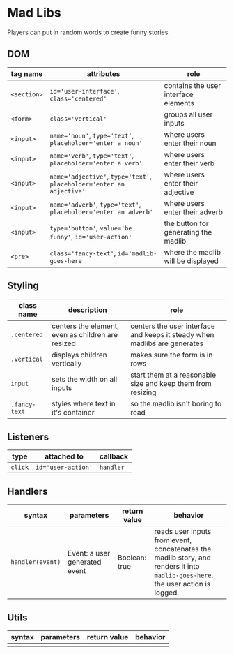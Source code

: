 # Mad Libs

Players can put in random words to create funny stories.

## DOM

| tag name    | attributes                                                            | role                                 |
| ----------- | --------------------------------------------------------------------- | ------------------------------------ |
| `<section>` | `id='user-interface'`, `class='centered'`                             | contains the user interface elements |
| `<form>`    | `class='vertical'`                                                    | groups all user inputs               |
| `<input>`   | `name='noun'`, `type='text'`, `placeholder='enter a noun'`            | where users enter their noun         |
| `<input>`   | `name='verb'`, `type='text'`, `placeholder='enter a verb'`            | where users enter their verb         |
| `<input>`   | `name='adjective'`, `type='text'`, `placeholder='enter an adjective'` | where users enter their adjective    |
| `<input>`   | `name='adverb'`, `type='text'`, `placeholder='enter an adverb'`       | where users enter their adverb       |
| `<input>`   | `type='button'`, `value='be funny'`, `id='user-action'`               | the button for generating the madlib |
| `<pre>`     | `class='fancy-text'`, `id='madlib-goes-here`                          | where the madlib will be displayed   |

## Styling

| class name    | description                                       | role                                                                      |
| ------------- | ------------------------------------------------- | ------------------------------------------------------------------------- |
| `.centered`   | centers the element, even as children are resized | centers the user interface and keeps it steady when madlibs are generates |
| `.vertical`   | displays children vertically                      | makes sure the form is in rows                                            |
| `input`       | sets the width on all inputs                      | start them at a reasonable size and keep them from resizing               |
| `.fancy-text` | styles where text in it's container               | so the madlib isn't boring to read                                        |

## Listeners

| type    | attached to        | callback  |
| ------- | ------------------ | --------- |
| `click` | `id='user-action'` | `handler` |

## Handlers

| syntax           | parameters                    | return value  | behavior                                                                                                                        |
| ---------------- | ----------------------------- | ------------- | ------------------------------------------------------------------------------------------------------------------------------- |
| `handler(event)` | Event: a user generated event | Boolean: true | reads user inputs from event, concatenates the madlib story, and renders it into `madlib-goes-here`. the user action is logged. |

## Utils

| syntax | parameters | return value | behavior |
| ------ | ---------- | ------------ | -------- |
|        |            |              |          |
